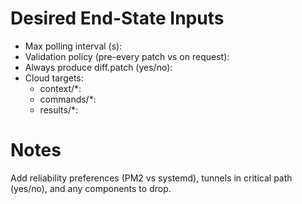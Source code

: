 # Desired End-State Inputs

- Max polling interval (s):
- Validation policy (pre-every patch vs on request):
- Always produce diff.patch (yes/no):
- Cloud targets:
  - context/\*:
  - commands/\*:
  - results/\*:

# Notes

Add reliability preferences (PM2 vs systemd), tunnels in critical path (yes/no), and any components to drop.
